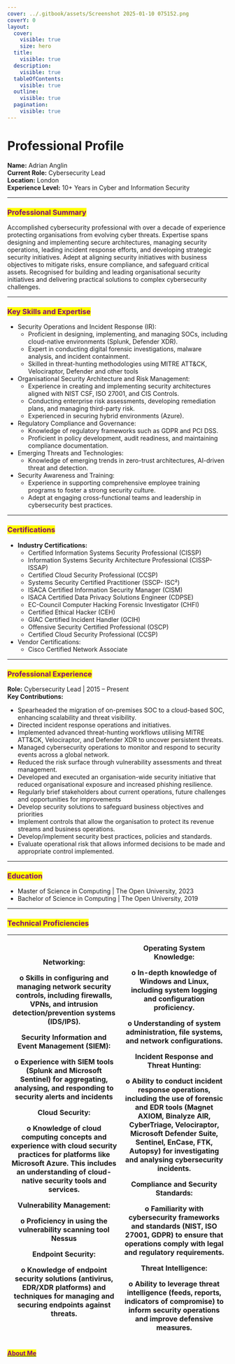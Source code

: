 ```yaml
---
cover: ../.gitbook/assets/Screenshot 2025-01-10 075152.png
coverY: 0
layout:
  cover:
    visible: true
    size: hero
  title:
    visible: true
  description:
    visible: true
  tableOfContents:
    visible: true
  outline:
    visible: true
  pagination:
    visible: true
---
```


# Professional Profile

**Name:** Adrian Anglin\
**Current Role:** Cybersecurity Lead\
**Location:** London\
**Experience Level:** 10+ Years in Cyber and Information Security

***

### <mark style="color:purple;">Professional Summary</mark>

Accomplished cybersecurity professional with over a decade of experience protecting organisations from evolving cyber threats. Expertise spans designing and implementing secure architectures, managing security operations, leading incident response efforts, and developing strategic security initiatives. Adept at aligning security initiatives with business objectives to mitigate risks, ensure compliance, and safeguard critical assets. Recognised for building and leading organisational security initiatives and delivering practical solutions to complex cybersecurity challenges.

***

### <mark style="color:purple;">Key Skills and Expertise</mark>

* Security Operations and Incident Response (IR):
  * Proficient in designing, implementing, and managing SOCs, including cloud-native environments (Splunk, Defender XDR).
  * Expert in conducting digital forensic investigations, malware analysis, and incident containment.
  * Skilled in threat-hunting methodologies using MITRE ATT\&CK, Velociraptor, Defender and other tools
* Organisational Security Architecture and Risk Management:
  * Experience in creating and implementing security architectures aligned with NIST CSF, ISO 27001, and CIS Controls.
  * Conducting enterprise risk assessments, developing remediation plans, and managing third-party risk.
  * Experienced in securing hybrid environments (Azure).
* Regulatory Compliance and Governance:
  * Knowledge of regulatory frameworks such as GDPR and PCI DSS.
  * Proficient in policy development, audit readiness, and maintaining compliance documentation.
* Emerging Threats and Technologies:
  * Knowledge of emerging trends in zero-trust architectures, AI-driven threat and detection.
* Security Awareness and Training:
  * Experience in supporting comprehensive employee training programs to foster a strong security culture.
  * Adept at engaging cross-functional teams and leadership in cybersecurity best practices.

***

### <mark style="color:purple;">Certifications</mark>

* **Industry Certifications:**
  * Certified Information Systems Security Professional (CISSP)
  * Information Systems Security Architecture Professional (CISSP-ISSAP)
  * Certified Cloud Security Professional (CCSP)
  * Systems Security Certified Practitioner (SSCP- ISC²)
  * ISACA Certified Information Security Manager (CISM)
  * ISACA Certified Data Privacy Solutions Engineer (CDPSE)
  * EC-Council Computer Hacking Forensic Investigator (CHFI)
  * Certified Ethical Hacker (CEH)
  * GIAC Certified Incident Handler (GCIH)
  * Offensive Security Certified Professional (OSCP)
  * Certified Cloud Security Professional (CCSP)
* Vendor Certifications:
  * Cisco Certified Network Associate

***

### <mark style="color:purple;">Professional Experience</mark>

**Role:** Cybersecurity Lead | 2015 – Present\
**Key Contributions:**

* Spearheaded the migration of on-premises SOC to a cloud-based SOC, enhancing scalability and threat visibility.
* Directed incident response operations and initiatives.
* Implemented advanced threat-hunting workflows utilising MITRE ATT\&CK, Velociraptor, and Defender XDR to uncover persistent threats.
* Managed cybersecurity operations to monitor and respond to security events across a global network.
* Reduced the risk surface through vulnerability assessments and threat management.
* Developed and executed an organisation-wide security initiative that reduced organisational exposure and increased phishing resilience.
* Regularly brief stakeholders about current operations, future challenges and opportunities for improvements
* Develop security solutions to safeguard business objectives and priorities
* Implement controls that allow the organisation to protect its revenue streams and business operations.
* Develop/implement security best practices, policies and standards.
* Evaluate operational risk that allows informed decisions to be made and appropriate control implemented.

***

### <mark style="color:purple;">Education</mark>

* Master of Science in Computing | The Open University, 2023
* Bachelor of Science in Computing | The Open University, 2019

***

### <mark style="color:purple;">Technical Proficiencies</mark>

| <p><strong>Networking:</strong></p><p>o   Skills in configuring and managing network security controls, including firewalls, VPNs, and intrusion detection/prevention systems (IDS/IPS).</p><p><strong>Security Information and Event Management (SIEM):</strong></p><p>o   Experience with SIEM tools (Splunk and Microsoft Sentinel) for aggregating, analysing, and responding to security alerts and incidents</p><p><strong>Cloud Security:</strong></p><p>o   Knowledge of cloud computing concepts and experience with cloud security practices for platforms like Microsoft Azure. This includes an understanding of cloud-native security tools and services.</p><p><strong>Vulnerability Management:</strong></p><p>o   Proficiency in using the vulnerability scanning tool Nessus</p><p><strong>Endpoint Security:</strong></p><p>o   Knowledge of endpoint security solutions (antivirus, EDR/XDR platforms) and techniques for managing and securing endpoints against threats.</p> | <p><strong>Operating System Knowledge:</strong></p><p>o   In-depth knowledge of Windows and Linux, including system logging and configuration proficiency.</p><p>o   Understanding of system administration, file systems, and network configurations.</p><p><strong>Incident Response and Threat Hunting:</strong></p><p>o   Ability to conduct incident response operations, including the use of forensic and EDR tools (Magnet AXIOM, Binalyze AIR, CyberTriage, Velociraptor, Microsoft Defender Suite, Sentinel, EnCase, FTK, Autopsy) for investigating and analysing cybersecurity incidents.</p><p><strong>Compliance and Security Standards:</strong></p><p>o   Familiarity with cybersecurity frameworks and standards (NIST, ISO 27001, GDPR) to ensure that operations comply with legal and regulatory requirements.</p><p><strong>Threat Intelligence:</strong></p><p>o   Ability to leverage threat intelligence (feeds, reports, indicators of compromise) to inform security operations and improve defensive measures.</p><p> </p> |
| ------------------------------------------------------------------------------------------------------------------------------------------------------------------------------------------------------------------------------------------------------------------------------------------------------------------------------------------------------------------------------------------------------------------------------------------------------------------------------------------------------------------------------------------------------------------------------------------------------------------------------------------------------------------------------------------------------------------------------------------------------------------------------------------------------------------------------------------------------------------------------------------------------------------------------------------------------------------------------------------------- | ----------------------------------------------------------------------------------------------------------------------------------------------------------------------------------------------------------------------------------------------------------------------------------------------------------------------------------------------------------------------------------------------------------------------------------------------------------------------------------------------------------------------------------------------------------------------------------------------------------------------------------------------------------------------------------------------------------------------------------------------------------------------------------------------------------------------------------------------------------------------------------------------------------------------------------------------------------------------------------------------------------------------------------------------------- |

#### [<mark style="color:purple;">About Me</mark> ](./)
